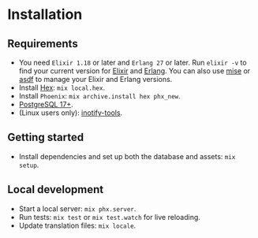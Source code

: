 # Installation

## Requirements

- You need `Elixir 1.18` or later and `Erlang 27` or later. Run `elixir -v` to find your current version for [Elixir](https://elixir-lang.org/install.html)
  and [Erlang](https://elixir-lang.org/install.html#installing-erlang). You can also use [mise](https://mise.jdx.dev) or [asdf](https://asdf-vm.com/) to manage your Elixir and Erlang versions.
- Install [Hex](https://hex.pm/): `mix local.hex`.
- Install `Phoenix`: `mix archive.install hex phx_new`.
- [PostgreSQL 17+](https://www.postgresql.org/).
- (Linux users only): [inotify-tools](https://github.com/inotify-tools/inotify-tools/wiki).

## Getting started

- Install dependencies and set up both the database and assets: `mix setup`.

## Local development

- Start a local server: `mix phx.server`.
- Run tests: `mix test` or `mix test.watch` for live reloading.
- Update translation files: `mix locale`.
